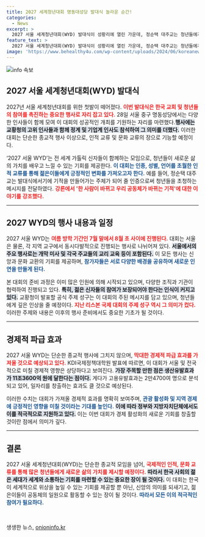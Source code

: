 ```yaml
---
title: 2027 세계청년대회 명동대성당 발대식 놀라운 순간!
categories:
  - News
excerpt: >
  2027 서울 세계청년대회(WYD) 발대식이 성황리에 열린 가운데, 정순택 대주교는 청년들에게 기적을 만드는 주체가 되어줄 것을 당부했습니다. 이번 대회는 50만~70만 명이 참여할 것으로 예상되며, 경제적 파급효과도 주목받고 있습니다!
feature_text: >
  2027 서울 세계청년대회(WYD) 발대식이 성황리에 열린 가운데, 정순택 대주교는 청년들에게 기적을 만드는 주체가 되어줄 것을 당부했습니다. 이번 대회는 50만~70만 명이 참여할 것으로 예상되며, 경제적 파급효과도 주목받고 있습니다!
image: 'https://www.behealthy4u.com/wp-content/uploads/2024/06/koreanews.jpg'
---
```


<p><img src="https://www.behealthy4u.com/wp-content/uploads/2024/06/koreanews.jpg" alt="info 속보" /></p>

<h2 data-ke-size="size26">2027 서울 세계청년대회(WYD) 발대식</h2>

<p data-ke-size="size16">2027년 서울 세계청년대회를 위한 첫발이 떼어졌다. <b><span style="color: #ee2323;">이번 발대식은 한국 교회 및 청년들의 참여를 촉진하는 중요한 행사로 자리 잡고 있다.</span></b> 28일 서울 중구 명동성당에서는 다양한 인사들이 함께 모여 이 대회의 성공적인 개최를 기원하는 자리를 마련했다.<b><span style="background-color: #21538527;">행사에는 교황청의 고위 인사들과 함께 정계 및 기업계 인사도 참석하여 그 의미를 더했다.</span></b> 이러한 대회는 단순한 종교적 행사 이상으로, 인적 교류 및 문화 교류의 장으로 기능할 예정이다.</p>

<p data-ke-size="size16">‘2027 서울 WYD’는 전 세계 가톨릭 신자들이 함께하는 모임으로, 청년들이 새로운 삶의 가치를 배우고 느낄 수 있는 기회를 제공한다. <b><span style="color: #1a5490;">이 대회는 인종, 성별, 언어를 초월한 인적 교류를 통해 젊은이들에게 긍정적인 변화를 가져오고자 한다.</span></b> 예를 들어, 정순택 대주교는 발대식에서기에 기적을 만들어가는 주체가 되어 줄 인증으로써 청년들을 초청하는 메시지를 전달하였다. <b><span style="color: #ee2323;">강론에서 '한 사람이 바뀌고 우리 공동체가 바뀌는 기적'에 대한 이야기를 강조했다.</span></b></p>

<hr>

<h2 data-ke-size="size26">2027 WYD의 행사 내용과 일정</h2>

<p data-ke-size="size16">2027 서울 WYD는 <b><span style="color: #ee2323;">여름 방학 기간인 7월 말에서 8월 초 사이에 진행된다.</span></b> 대회는 서울은 물론, 각 지역 교구에서 동시다발적으로 진행되는 행사로 나뉘어져 있다. <b><span style="background-color: #21538527;">서울에서의 주요 행사로는 개막 미사 및 각국 주교들의 교리 교육 등이 포함된다.</span></b> 이 모든 행사는 신앙과 문화 교환의 기회를 제공하며, <b><span style="color: #1a5490;">참가자들은 서로 다양한 배경을 공유하며 새로운 인연을 만들게 된다.</span></b></p>

<p data-ke-size="size16">본 대회의 준비 과정은 이미 많은 인원에 의해 시작되고 있으며, 다양한 조직과 기관이 협력하여 진행되고 있다. <b><span style="background-color: #21538527;">특히, 젊은 신자들의 참여가 보장되어야 한다는 인식이 커지고 있다.</span></b> 교황청이 발표할 공식 주제 성구는 이 대회의 주된 메시지를 담고 있으며, 청년들에게 깊은 인상을 줄 예정이다. <b><span style="color: #ee2323;">지난 리스본 국제 대회의 주제 성구 역시 그 의미가 컸다.</span></b> 이러한 주제와 내용은 이후의 행사 준비에서도 중요한 기초가 될 것이다.</p>

<hr>

<h2 data-ke-size="size26">경제적 파급 효과</h2>

<p data-ke-size="size16">2027 서울 WYD는 단순한 종교적 행사에 그치지 않으며, <b><span style="color: #ee2323;">막대한 경제적 파급 효과를 가져올 것으로 예상되고 있다.</span></b> KDI국제정책대학원 발표에 따르면, 이 대회가 서울 및 전국적으로 미칠 경제적 영향은 상당하다고 보여진다. <b><span style="background-color: #21538527;">가장 주목할 만한 점은 생산유발효과가 11조3600억 원에 달한다는 점이다.</span></b> 게다가 고용유발효과는 2만4700여 명으로 분석되고 있어, 일자리를 창출하는 효과도 클 것으로 예상된다.</p>

<p data-ke-size="size16">이러한 수치는 대회가 가져올 경제적 효과를 명확히 보여주며, <b><span style="color: #1a5490;">관광 활성화 및 지역 경제에 긍정적인 영향을 미칠 것이라는 기대를 높인다.</span></b> <b><span style="background-color: #21538527;">이에 따라 정부와 지방자치단체에서도 이를 적극적으로 지원하고 있다.</span></b> 이는 이번 대회가 경제 활성화의 새로운 기회를 창출할 것이란 점에서 의미가 깊다.</p>

<hr>

<h2 data-ke-size="size26">결론</h2>

<p data-ke-size="size16">2027 서울 세계청년대회(WYD)는 단순한 종교적 모임을 넘어, <b><span style="color: #ee2323;">국제적인 인적, 문화 교류를 통해 많은 청년들에게 새로운 삶의 가치를 제시할 예정이다.</span></b> <b><span style="background-color: #21538527;">따라서 한국 사회의 젊은 세대가 세계와 소통하는 기회를 마련할 수 있는 중요한 장이 될 것이다.</span></b> 이 대회는 한국이 세계적으로 위상을 높일 수 있는 기회를 제공할 뿐 아닌, 신앙의 의미를 되새기고, 젊은이들이 공동체의 일원으로 활동할 수 있는 장이 될 것이다. <b><span style="color: #1a5490;">따라서 모든 이의 적극적인 참여가 필요하다.</span></b></p> 

<p data-ke-size="size16">&nbsp;</p>
생생한 뉴스, <a href="https://onioninfo.kr" rel="dofollow">onioninfo.kr</a>


